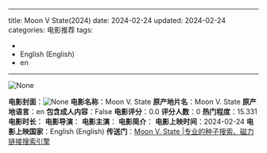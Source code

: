 
---
title: Moon V State(2024)
date: 2024-02-24
updated: 2024-02-24
categories: 电影推荐
tags:

- 
- English (English)
- en
---

<img src="https://image.tmdb.org/t/p/originalNone" alt="None" title="None">

**电影封面**：<img src="https://image.tmdb.org/t/p/w200None" alt="None" title="None">
**电影名称**：Moon V. State
**原产地片名**：Moon V. State
**原产地语言**：en
**包含成人内容**：False
**电影评分**：0.0
**评分人数**：0
**热门程度**：15.331
**电影时长**：
**电影导演**：
**电影主演**：
**电影简介**：
**电影上映时间**：2024-02-24
**电影上映国家**：English (English)
**传送门**：[Moon V. State |专业的种子搜索、磁力链接搜索引擎](https://movie.amd794.com:2083/?search=Moon%20V.%20State&ordering=&mode=match_phrase&page_size=10&page=1)

